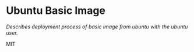 # Ubuntu Basic Image

_Describes deployment process of basic image from ubuntu with the ubuntu user._

MIT